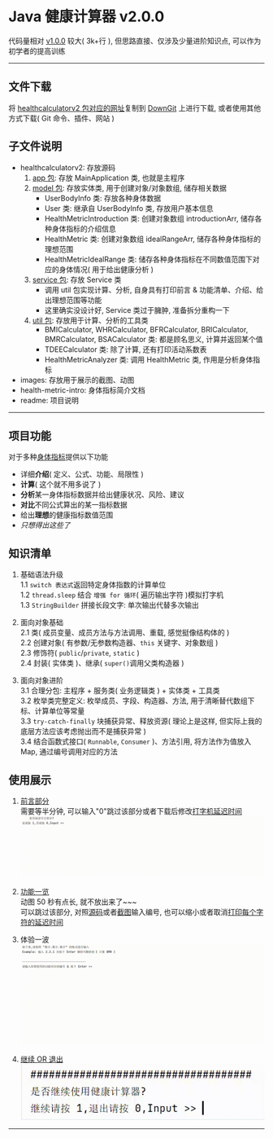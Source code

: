 # Java 健康计算器 v2.0.0
代码量相对 [v1.0.0](https://github.com/existed-name/Java-Health-Calculator/tree/main/HealthCalculatorV1.0.0) 较大( 3k+行 ), 但思路直接、仅涉及少量进阶知识点, 可以作为初学者的提高训练

---

## 文件下载
将 [healthcalculatorv2 包对应的网址](https://github.com/existed-name/Java-Health-Calculator/tree/main/HealthCalculatorV2.0.0/src/com/github/existedname/healthcalculatorv2)复制到 [DownGit](https://tool.mkblog.cn/downgit/#/home) 上进行下载, 或者使用其他方式下载( Git 命令、插件、网站 )

## 子文件说明
* healthcalculatorv2: 存放源码
  1. [app 包](https://github.com/existed-name/Java-Health-Calculator/tree/main/HealthCalculatorV2.0.0/src/com/github/existedname/healthcalculatorv2/app): 存放 MainApplication 类, 也就是主程序
  2. [model 包](https://github.com/existed-name/Java-Health-Calculator/tree/main/HealthCalculatorV2.0.0/src/com/github/existedname/healthcalculatorv2/model): 存放实体类, 用于创建对象/对象数组, 储存相关数据
     - UserBodyInfo 类: 存放各种身体数据
     - User 类: 继承自 UserBodyInfo 类, 存放用户基本信息
     - HealthMetricIntroduction 类: 创建对象数组 introductionArr, 储存各种身体指标的介绍信息
     - HealthMetric 类: 创建对象数组 idealRangeArr, 储存各种身体指标的理想范围
     - HealthMetricIdealRange 类: 储存各种身体指标在不同数值范围下对应的身体情况( 用于给出健康分析 )
  3. [service 包](https://github.com/existed-name/Java-Health-Calculator/tree/main/HealthCalculatorV2.0.0/src/com/github/existedname/healthcalculatorv2/service): 存放 Service 类
     - 调用 util 包实现计算、分析, 自身具有打印前言 & 功能清单、介绍、给出理想范围等功能
     - 这里确实没设计好, Service 类过于臃肿, 准备拆分重构一下
  5. [util 包](https://github.com/existed-name/Java-Health-Calculator/tree/main/HealthCalculatorV2.0.0/src/com/github/existedname/healthcalculatorv2/util): 存放用于计算、分析的工具类
     - BMICalculator, WHRCalculator, BFRCalculator, BRICalculator, BMRCalculator, BSACalculator 类: 都是顾名思义, 计算并返回某个值
     - TDEECalculator 类: 除了计算, 还有打印活动系数表
     - HealthMetricAnalyzer 类: 调用 HealthMetric 类, 作用是分析身体指标
* images: 存放用于展示的截图、动图
* health-metric-intro: 身体指标简介文档
* readme: 项目说明

---

## 项目功能
对于多种[身体指标](https://github.com/existed-name/Java-Health-Calculator/blob/main/HealthCalculatorV2.0.0/health-metric-intro.md)提供以下功能    
- 详细**介绍**( 定义、公式、功能、局限性 )
- **计算**( 这个就不用多说了 )
- **分析**某一身体指标数据并给出健康状况、风险、建议
- **对比**不同公式算出的某一指标数据
- 给出**理想**的健康指标数值范围
- *只想得出这些了*

## 知识清单
1. 基础语法升级   
   1.1 `switch 表达式`返回特定身体指数的计算单位   
   1.2 `thread.sleep` 结合 `增强 for 循环`( 遍历输出字符 )模拟打字机  
   1.3 `StringBuilder` 拼接长段文字: 单次输出代替多次输出
   
2. 面向对象基础   
   2.1 类( 成员变量、成员方法与方法调用、重载, 感觉挺像结构体的 )   
   2.2 创建对象( 有参数/无参数构造器、`this` 关键字、对象数组 )   
   2.3 修饰符( `public`/`private`, `static` )   
   2.4 封装( 实体类 )、继承( `super()`调用父类构造器 )

3. 面向对象进阶   
   3.1 合理分包: 主程序 + 服务类( 业务逻辑类 ) + 实体类 + 工具类    
   3.2 枚举类完整定义: 枚举成员、字段、构造器、方法, 用于清晰替代数组下标、计算单位等常量   
   3.3 `try-catch-finally` 块捕获异常、释放资源( 理论上是这样, 但实际上我的底层方法应该考虑抛出而不是捕获异常 )   
   3.4 结合函数式接口( `Runnable`, `Consumer` )、方法引用, 将方法作为值放入 Map, 通过编号调用对应的方法

## 使用展示
1. [前言部分](https://github.com/existed-name/Java-Health-Calculator/blob/main/HealthCalculatorV2.0.0/src/com/github/existedname/healthcalculatorv2/service/Service.java#L1367-L1376)    
   需要等半分钟, 可以输入"0"跳过该部分或者下载后修改[打字机延迟时间](https://github.com/existed-name/Java-Health-Calculator/blob/main/HealthCalculatorV2.0.0/src/com/github/existedname/healthcalculatorv2/service/Service.java#L1284)    
   ![前言](images/foreword-reading.gif)
   
2. [功能一览](https://github.com/existed-name/Java-Health-Calculator/blob/main/HealthCalculatorV2.0.0/src/com/github/existedname/healthcalculatorv2/service/Service.java#L1392-L1428)    
   动图 50 秒有点长, 就不放出来了~~~    
   可以跳过该部分, 对照[源码](https://github.com/existed-name/Java-Health-Calculator/blob/main/HealthCalculatorV2.0.0/src/com/github/existedname/healthcalculatorv2/app/MainApplication.java#L139-L195)或者[截图](https://github.com/existed-name/Java-Health-Calculator/blob/main/HealthCalculatorV2.0.0/images/function-list.png)输入编号, 也可以缩小或者取消[打印每个字符的延迟时间](https://github.com/existed-name/Java-Health-Calculator/blob/main/HealthCalculatorV2.0.0/src/com/github/existedname/healthcalculatorv2/service/Service.java#L1429)

3. 体验一波    
   ![计算TDEE展示](images/tdee-calculation-demo.gif)

4. [继续 OR 退出](https://github.com/existed-name/Java-Health-Calculator/blob/main/HealthCalculatorV2.0.0/src/com/github/existedname/healthcalculatorv2/app/MainApplication.java#L97-L106)    
   ![继续/退出程序](images/continue-confirmation.gif)

***
